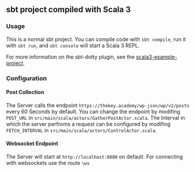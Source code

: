 ## sbt project compiled with Scala 3

### Usage

This is a normal sbt project. You can compile code with `sbt compile`, run it with `sbt run`, and `sbt console` will start a Scala 3 REPL.

For more information on the sbt-dotty plugin, see the
[scala3-example-project](https://github.com/scala/scala3-example-project/blob/main/README.md).


### Configuration

#### Post Collection
The Server calls the endpoint `https://thekey.academy/wp-json/wp/v2/posts` every 60 Seconds by default. You can change the endpoint by modifing `POST_URL` in `src/main/scala/actors/GatherPostActor.scala`. The Interval in which the server perfroms a request can be configured by modifing `FETCH_INTERVAL` in `src/main/scala/actors/ControlActor.scala`.
#### Websocket Endpoint
The Server will start at `http://localhost:8080` on default. For connecting with websockets use the route `\ws`